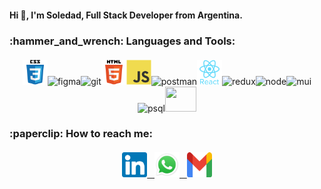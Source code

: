 #### Hi 👋, I'm Soledad, Full Stack Developer from Argentina.



<h3 align="left" style="margin-bottom: 20px;"> :hammer_and_wrench: Languages and Tools:</h3>

<p align="center"><img src="https://raw.githubusercontent.com/devicons/devicon/master/icons/css3/css3-original-wordmark.svg" alt="css3" width="40" height="40"/><img src="https://www.vectorlogo.zone/logos/figma/figma-icon.svg" alt="figma" width="40" height="40"/><img src="https://www.vectorlogo.zone/logos/git-scm/git-scm-icon.svg" alt="git" width="40" height="40"/><img src="https://raw.githubusercontent.com/devicons/devicon/master/icons/html5/html5-original-wordmark.svg" alt="html5" width="40" height="40"/><img src="https://raw.githubusercontent.com/devicons/devicon/master/icons/javascript/javascript-original.svg" alt="javascript" width="40" height="40"/><img src="https://www.vectorlogo.zone/logos/getpostman/getpostman-icon.svg" alt="postman" width="40" height="40"/><img src="https://raw.githubusercontent.com/devicons/devicon/master/icons/react/react-original-wordmark.svg" alt="react" width="40" height="40"/><img src="https://carlosazaustre.es/images/como-funciona-redux-conceptos-basicos/logo_redux.png" alt="redux" width="70" height="40"/><img src="https://logos-download.com/wp-content/uploads/2016/09/Node_logo_NodeJS.png" alt="node" width="40" height="40"/><img src="https://pgjones.dev/tozo/frontend/img/material-ui.png" alt="mui" width="40" height="40"/><img src="https://henrixivo.files.wordpress.com/2014/07/postgresql-logo.jpg?w=468" alt="psql" width="50" height="40"/><img src="https://camo.githubusercontent.com/58e35d08b53ec029f0e3e587a28a6f65777d352f797add843d153a0db60b9d7d/68747470733a2f2f692e696d6775722e636f6d2f79764559686e5a2e706e67" width="50" height="40"/></p>







<h3 align="left" style="margin-bottom: 20px;"> :paperclip: How to reach me:</h3>

<p align="center"> <a href="https://www.linkedin.com/in/soledad-petrino/" target="_blank" rel="noreferrer"><img width="40" height="40" src="https://github.com/soledadpetrino/soledadpetrino/blob/main/logos/linkedin.png">
&nbsp; <a href="https://api.whatsapp.com/send/?phone=%2B543814018653&text&type=phone_number&app_absent=0" target="_blank" rel="noreferrer"><img width="40" height="40" src="https://github.com/soledadpetrino/soledadpetrino/blob/main/logos/wp.jpeg">
&nbsp; <a href="mailto:soledadpetrino@gmail.com" target="_blank" rel="noreferrer" ><img width="40" height="40" src="https://github.com/soledadpetrino/soledadpetrino/blob/main/logos/gmail.png"> </p>
